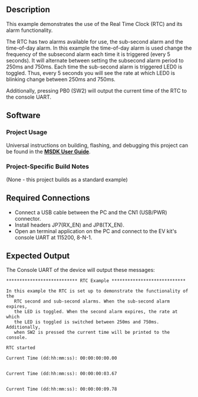 ## Description

This example demonstrates the use of the Real Time Clock (RTC) and its alarm functionality.

The RTC has two alarms available for use, the sub-second alarm and the time-of-day alarm. In this example the time-of-day alarm is used change the frequency of the subsecond alarm each time it is triggered (every 5 seconds). It will alternate between setting the subsecond alarm period to 250ms and 750ms. Each time the sub-second alarm is triggered LED0 is toggled. Thus, every 5 seconds you will see the rate at which LED0 is blinking change between 250ms and 750ms.

Additionally, pressing PB0 (SW2) will output the current time of the RTC to the console UART.


## Software

### Project Usage

Universal instructions on building, flashing, and debugging this project can be found in the **[MSDK User Guide](https://analog-devices-msdk.github.io/msdk/USERGUIDE/)**.

### Project-Specific Build Notes

(None - this project builds as a standard example)

## Required Connections
-   Connect a USB cable between the PC and the CN1 (USB/PWR) connector.
-   Install headers JP7(RX\_EN) and JP8(TX\_EN).
-   Open an terminal application on the PC and connect to the EV kit's console UART at 115200, 8-N-1.

## Expected Output

The Console UART of the device will output these messages:

```
*************************** RTC Example ****************************

In this example the RTC is set up to demonstrate the functionality of the
   RTC second and sub-second alarms. When the sub-second alarm expires,
   the LED is toggled. When the second alarm expires, the rate at which
   the LED is toggled is switched between 250ms and 750ms. Additionally,
   when SW2 is pressed the current time will be printed to the console.

RTC started

Current Time (dd:hh:mm:ss): 00:00:00:00.00


Current Time (dd:hh:mm:ss): 00:00:00:03.67


Current Time (dd:hh:mm:ss): 00:00:00:09.78
```